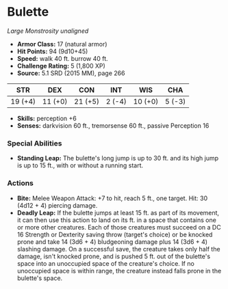# Bulette

*Large* *Monstrosity* *unaligned*

- **Armor Class:** 17 (natural armor)
- **Hit Points:** 94 (9d10+45)
- **Speed:** walk 40 ft. burrow 40 ft.
- **Challenge Rating:** 5 (1,800 XP)
- **Source:** 5.1 SRD (2015 MM), page 266

| STR | DEX | CON | INT | WIS | CHA |
| --- | --- | --- | --- | --- | --- |
| 19 (+4) | 11 (+0) | 21 (+5) | 2 (-4) | 10 (+0) | 5 (-3) |

- **Skills:** perception +6
- **Senses:** darkvision 60 ft., tremorsense 60 ft., passive Perception 16

### Special Abilities

- **Standing Leap:** The bulette's long jump is up to 30 ft. and its high jump is up to 15 ft., with or without a running start.

### Actions

- **Bite:** Melee Weapon Attack: +7 to hit, reach 5 ft., one target. Hit: 30 (4d12 + 4) piercing damage.
- **Deadly Leap:** If the bulette jumps at least 15 ft. as part of its movement, it can then use this action to land on its ft. in a space that contains one or more other creatures. Each of those creatures must succeed on a DC 16 Strength or Dexterity saving throw (target's choice) or be knocked prone and take 14 (3d6 + 4) bludgeoning damage plus 14 (3d6 + 4) slashing damage. On a successful save, the creature takes only half the damage, isn't knocked prone, and is pushed 5 ft. out of the bulette's space into an unoccupied space of the creature's choice. If no unoccupied space is within range, the creature instead falls prone in the bulette's space.



